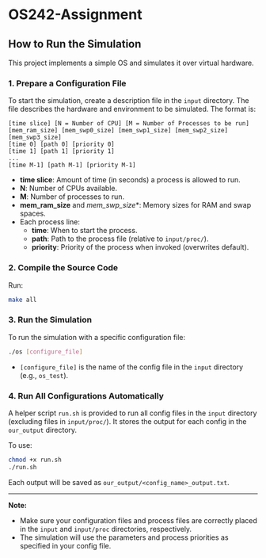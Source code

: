 # OS242-Assignment

## How to Run the Simulation

This project implements a simple OS and simulates it over virtual hardware.

### 1. Prepare a Configuration File

To start the simulation, create a description file in the `input` directory. The file describes the hardware and environment to be simulated. The format is:

```
[time slice] [N = Number of CPU] [M = Number of Processes to be run]
[mem_ram_size] [mem_swp0_size] [mem_swp1_size] [mem_swp2_size] [mem_swp3_size]
[time 0] [path 0] [priority 0]
[time 1] [path 1] [priority 1]
...
[time M-1] [path M-1] [priority M-1]
```

- **time slice**: Amount of time (in seconds) a process is allowed to run.
- **N**: Number of CPUs available.
- **M**: Number of processes to run.
- **mem_ram_size** and **mem_swp*_size**: Memory sizes for RAM and swap spaces.
- Each process line:  
  - **time**: When to start the process.
  - **path**: Path to the process file (relative to `input/proc/`).
  - **priority**: Priority of the process when invoked (overwrites default).

### 2. Compile the Source Code

Run:
```sh
make all
```

### 3. Run the Simulation

To run the simulation with a specific configuration file:
```sh
./os [configure_file]
```
- `[configure_file]` is the name of the config file in the `input` directory (e.g., `os_test`).

### 4. Run All Configurations Automatically

A helper script `run.sh` is provided to run all config files in the `input` directory (excluding files in `input/proc/`). It stores the output for each config in the `our_output` directory.

To use:
```sh
chmod +x run.sh
./run.sh
```
Each output will be saved as `our_output/<config_name>_output.txt`.

---

**Note:**  
- Make sure your configuration files and process files are correctly placed in the `input` and `input/proc` directories, respectively.
- The simulation will use the parameters and process priorities as specified in your config file.